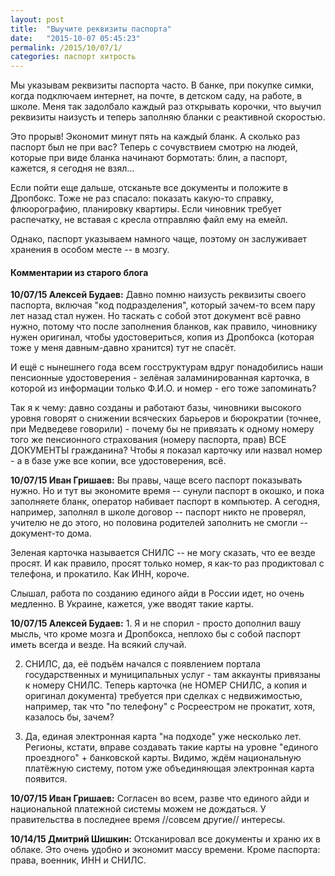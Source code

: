 ```yaml
---
layout: post
title:  "Выучите реквизиты паспорта"
date:   "2015-10-07 05:45:23"
permalink: /2015/10/07/1/
categories: паспорт хитрость
---
```

Мы указывам реквизиты паспорта часто. В банке, при покупке симки, когда подключаем  интернет, на почте, в детском саду, на работе, в школе. Меня так задолбало каждый раз открывать корочки, что выучил реквизиты наизусть и теперь заполняю бланки с реактивной скоростью.

Это прорыв! Экономит минут пять на каждый бланк. А сколько раз паспорт был не при вас? Теперь с сочувствием смотрю на людей, которые при виде бланка начинают бормотать: блин, а паспорт, кажется, я сегодня не взял...

Если пойти еще дальше, отсканьте все документы и положите в Дропбокс. Тоже не раз спасало: показать какую-то справку, флюорографию, планировку квартиры. Если чиновник требует распечатку, не вставая с кресла отправляю файл ему на емейл.

Однако, паспорт указываем намного чаще, поэтому он заслуживает хранения в особом месте -- в мозгу.



#### Комментарии из старого блога


**10/07/15 Алексей Будаев:** Давно помню наизусть реквизиты своего паспорта, включая "код подразделения", который зачем-то всем пару лет назад стал нужен. Но таскать с собой этот документ всё равно нужно, потому что после заполнения бланков, как правило, чиновнику нужен оригинал, чтобы удостовериться, копия из Дропбокса (которая тоже у меня давным-давно хранится) тут не спасёт. 

И ещё с нынешнего года всем госструктурам вдруг понадобились наши пенсионные удостоверения - зелёная заламинированная карточка, в которой из информации только Ф.И.О. и номер - его тоже запоминать?

Так я к чему: давно созданы и работают базы, чиновники высокого уровня говорят о снижении всяческих барьеров и бюрократии (точнее, при Медведеве говорили) - почему бы не привязать к одному номеру того же пенсионного страхования (номеру паспорта, прав) ВСЕ ДОКУМЕНТЫ гражданина? Чтобы я показал карточку или назвал номер - а в базе уже все копии, все удостоверения, всё.


**10/07/15 Иван Гришаев:** Вы правы, чаще всего паспорт показывать нужно. Но и тут вы экономите время -- сунули паспорт в окошко, и пока заполняете бланк, оператор набивает паспорт в компьютер. А сегодня, например, заполнял в школе договор -- паспорт никто не проверял, учителю не до этого, но половина родителей заполнить не смогли -- документ-то дома.

Зеленая карточка называется СНИЛС -- не могу сказать, что ее везде просят. И как правило, просят только номер, я как-то раз продиктовал с телефона, и прокатило. Как ИНН, короче.

Слышал, работа по созданию единого айди в России идет, но очень медленно. В Украине, кажется, уже вводят такие карты.





**10/07/15 Алексей Будаев:** 1. Я и не спорил - просто дополнил вашу мысль, что кроме мозга и Дропбокса, неплохо бы с собой паспорт иметь всегда и везде. На всякий случай.

2. СНИЛС, да, её подъём начался с появлением портала государственных и муниципальных услуг - там аккаунты привязаны к номеру СНИЛС. Теперь карточка (не НОМЕР СНИЛС, а копия и оригинал документа) требуется при сделках с недвижимостью, например, так что "по телефону" с Росреестром не прокатит, хотя, казалось бы, зачем?

3. Да, единая электронная карта "на подходе" уже несколько лет. Регионы, кстати, вправе создавать такие карты на уровне "единого проездного" + банковской карты. Видимо, ждём национальную платёжную систему, потом уже объединяющая электронная карта появится.


**10/07/15 Иван Гришаев:** Согласен во всем, разве что единого айди и национальной платежной системы можем не дождаться. У правительства в последнее время //совсем другие// интересы.




**10/14/15 Дмитрий Шишкин:** Отсканировал все документы и храню их в облаке. Это очень удобно и экономит массу времени. Кроме паспорта: права, военник, ИНН и СНИЛС.




